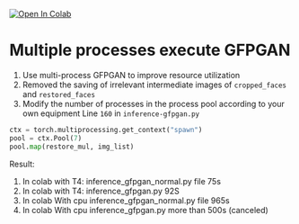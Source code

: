  [![Open In Colab](https://colab.research.google.com/assets/colab-badge.svg)](https://colab.research.google.com/github/mjavadpur/GFPGAN-Speed/blob/main/quick_demo.ipynb)

# Multiple processes execute GFPGAN

1. Use multi-process GFPGAN to improve resource utilization
2. Removed the saving of irrelevant intermediate images of `cropped_faces` and `restored_faces`
3. Modify the number of processes in the process pool according to your own equipment
Line `160` in `inference-gfpgan.py`

```python
ctx = torch.multiprocessing.get_context("spawn")
pool = ctx.Pool(7)
pool.map(restore_mul, img_list)
```

Result:
1. In colab with T4: inference_gfpgan_normal.py file 75s
2. In colab with T4: inference_gfpgan.py             92S
3. In colab With cpu inference_gfpgan_normal.py file 965s
4. In colab With cpu inference_gfpgan.py more than   500s (canceled)

